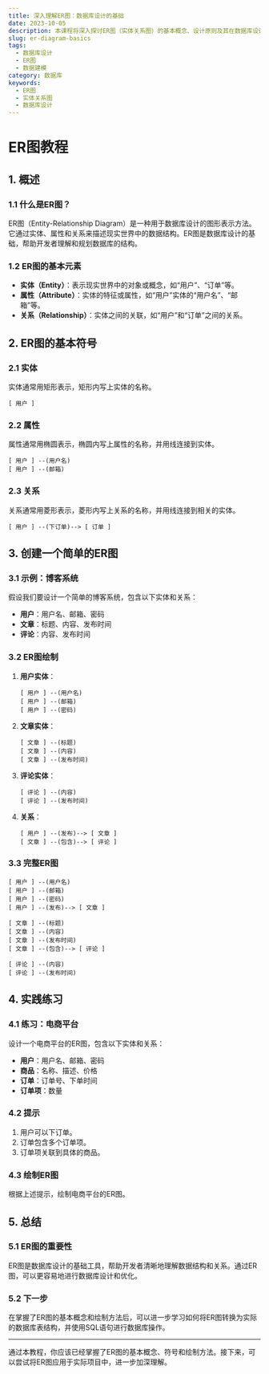 ```yaml
---
title: 深入理解ER图：数据库设计的基础
date: 2023-10-05
description: 本课程将深入探讨ER图（实体关系图）的基本概念、设计原则及其在数据库设计中的应用。通过实例分析，帮助学员掌握如何有效地使用ER图进行数据库建模。
slug: er-diagram-basics
tags:
  - 数据库设计
  - ER图
  - 数据建模
category: 数据库
keywords:
  - ER图
  - 实体关系图
  - 数据库设计
---
```


# ER图教程

## 1. 概述

### 1.1 什么是ER图？
ER图（Entity-Relationship Diagram）是一种用于数据库设计的图形表示方法。它通过实体、属性和关系来描述现实世界中的数据结构。ER图是数据库设计的基础，帮助开发者理解和规划数据库的结构。

### 1.2 ER图的基本元素
- **实体（Entity）**：表示现实世界中的对象或概念，如“用户”、“订单”等。
- **属性（Attribute）**：实体的特征或属性，如“用户”实体的“用户名”、“邮箱”等。
- **关系（Relationship）**：实体之间的关联，如“用户”和“订单”之间的关系。

## 2. ER图的基本符号

### 2.1 实体
实体通常用矩形表示，矩形内写上实体的名称。

```
[ 用户 ]
```

### 2.2 属性
属性通常用椭圆表示，椭圆内写上属性的名称，并用线连接到实体。

```
[ 用户 ] --(用户名)
[ 用户 ] --(邮箱)
```

### 2.3 关系
关系通常用菱形表示，菱形内写上关系的名称，并用线连接到相关的实体。

```
[ 用户 ] --(下订单)--> [ 订单 ]
```

## 3. 创建一个简单的ER图

### 3.1 示例：博客系统
假设我们要设计一个简单的博客系统，包含以下实体和关系：
- **用户**：用户名、邮箱、密码
- **文章**：标题、内容、发布时间
- **评论**：内容、发布时间

### 3.2 ER图绘制
1. **用户实体**：
   ```
   [ 用户 ] --(用户名)
   [ 用户 ] --(邮箱)
   [ 用户 ] --(密码)
   ```

2. **文章实体**：
   ```
   [ 文章 ] --(标题)
   [ 文章 ] --(内容)
   [ 文章 ] --(发布时间)
   ```

3. **评论实体**：
   ```
   [ 评论 ] --(内容)
   [ 评论 ] --(发布时间)
   ```

4. **关系**：
   ```
   [ 用户 ] --(发布)--> [ 文章 ]
   [ 文章 ] --(包含)--> [ 评论 ]
   ```

### 3.3 完整ER图
```
[ 用户 ] --(用户名)
[ 用户 ] --(邮箱)
[ 用户 ] --(密码)
[ 用户 ] --(发布)--> [ 文章 ]

[ 文章 ] --(标题)
[ 文章 ] --(内容)
[ 文章 ] --(发布时间)
[ 文章 ] --(包含)--> [ 评论 ]

[ 评论 ] --(内容)
[ 评论 ] --(发布时间)
```

## 4. 实践练习

### 4.1 练习：电商平台
设计一个电商平台的ER图，包含以下实体和关系：
- **用户**：用户名、邮箱、密码
- **商品**：名称、描述、价格
- **订单**：订单号、下单时间
- **订单项**：数量

### 4.2 提示
1. 用户可以下订单。
2. 订单包含多个订单项。
3. 订单项关联到具体的商品。

### 4.3 绘制ER图
根据上述提示，绘制电商平台的ER图。

## 5. 总结

### 5.1 ER图的重要性
ER图是数据库设计的基础工具，帮助开发者清晰地理解数据结构和关系。通过ER图，可以更容易地进行数据库设计和优化。

### 5.2 下一步
在掌握了ER图的基本概念和绘制方法后，可以进一步学习如何将ER图转换为实际的数据库表结构，并使用SQL语句进行数据库操作。

---

通过本教程，你应该已经掌握了ER图的基本概念、符号和绘制方法。接下来，可以尝试将ER图应用于实际项目中，进一步加深理解。
